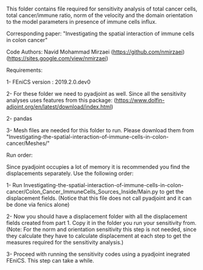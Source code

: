 This folder contains file required for sensitivity analysis of total cancer cells, total cancer/immune ratio, norm of the velocity and the domain orientation
to the model parameters in presence of immune cells influx.

Corresponding paper: "Investigating the spatial interaction of immune cells in colon cancer"

Code Authors: Navid Mohammad Mirzaei (https://github.com/nmirzaei) (https://sites.google.com/view/nmirzaei)


Requirements:

1- FEniCS version : 2019.2.0.dev0

2- For these folder we need to pyadjoint as well. Since all the sensitivity analyses uses features from this package: (https://www.dolfin-adjoint.org/en/latest/download/index.html)

2- pandas

3- Mesh files are needed for this folder to run. Please download them from "Investigating-the-spatial-interaction-of-immune-cells-in-colon-cancer/Meshes/"

Run order:

Since pyadjoint occupies a lot of memory it is recommended you find the displacements separately. Use the following order:

1- Run Investigating-the-spatial-interaction-of-immune-cells-in-colon-cancer/Colon_Cancer_ImmuneCells_Sources_Inside/Main.py 
   to get the displacement fields. (Notice that this file does not call pyadjoint and it can be done via fenics alone)

2- Now you should have a displacement folder with all the displacement fields created from part 1. Copy it in the folder you run your sensitivity from.
   (Note: For the norm and orientation sensitivity this step is not needed, since they calculate they have to calculate displacement at each step to get
   the measures required for the sensitivity analysis.)

3- Proceed with running the sensitivity codes using a pyadjoint inegrated FEniCS. This step can take a while. 
